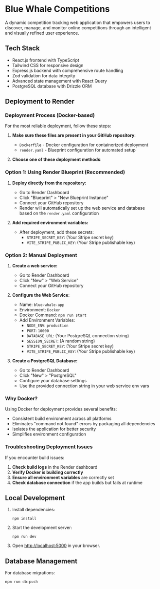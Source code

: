 # Blue Whale Competitions

A dynamic competition tracking web application that empowers users to discover, manage, and monitor online competitions through an intelligent and visually refined user experience.

## Tech Stack

- React.js frontend with TypeScript
- Tailwind CSS for responsive design
- Express.js backend with comprehensive route handling
- Zod validation for data integrity
- Advanced state management with React Query
- PostgreSQL database with Drizzle ORM

## Deployment to Render

### Deployment Process (Docker-based)

For the most reliable deployment, follow these steps:

1. **Make sure these files are present in your GitHub repository**:
   - `Dockerfile` - Docker configuration for containerized deployment
   - `render.yaml` - Blueprint configuration for automated setup

2. **Choose one of these deployment methods**:

### Option 1: Using Render Blueprint (Recommended)

1. **Deploy directly from the repository:**
   - Go to Render Dashboard
   - Click "Blueprint" > "New Blueprint Instance"
   - Connect your GitHub repository
   - Render will automatically set up the web service and database based on the `render.yaml` configuration

2. **Add required environment variables:**
   - After deployment, add these secrets:
     - `STRIPE_SECRET_KEY`: (Your Stripe secret key)
     - `VITE_STRIPE_PUBLIC_KEY`: (Your Stripe publishable key)

### Option 2: Manual Deployment

1. **Create a web service:**
   - Go to Render Dashboard
   - Click "New" > "Web Service"
   - Connect your GitHub repository

2. **Configure the Web Service:**
   - Name: `blue-whale-app`
   - Environment: `Docker`
   - Docker Command: `npm run start`
   - Add Environment Variables:
     - `NODE_ENV`: `production`
     - `PORT`: `10000`
     - `DATABASE_URL`: (Your PostgreSQL connection string)
     - `SESSION_SECRET`: (A random string)
     - `STRIPE_SECRET_KEY`: (Your Stripe secret key)
     - `VITE_STRIPE_PUBLIC_KEY`: (Your Stripe publishable key)

3. **Create a PostgreSQL Database:**
   - Go to Render Dashboard
   - Click "New" > "PostgreSQL"
   - Configure your database settings
   - Use the provided connection string in your web service env vars

### Why Docker?

Using Docker for deployment provides several benefits:
- Consistent build environment across all platforms
- Eliminates "command not found" errors by packaging all dependencies
- Isolates the application for better security
- Simplifies environment configuration

### Troubleshooting Deployment Issues

If you encounter build issues:

1. **Check build logs** in the Render dashboard
2. **Verify Docker is building correctly**
3. **Ensure all environment variables** are correctly set
4. **Check database connection** if the app builds but fails at runtime

## Local Development

1. Install dependencies:
   ```
   npm install
   ```

2. Start the development server:
   ```
   npm run dev
   ```

3. Open [http://localhost:5000](http://localhost:5000) in your browser.

## Database Management

For database migrations:
```
npm run db:push
```